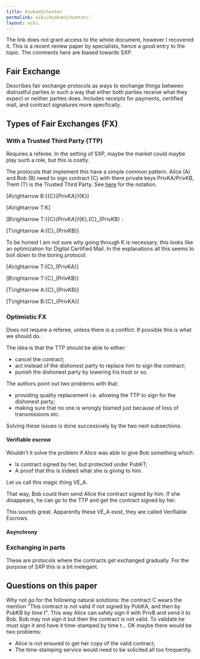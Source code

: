 ```yaml
---
title: AsokanSchunter
permalink: wiki/AsokanSchunter/
layout: wiki
---
```


The link does not grant access to the whole document, however I
recovered it. This is a recent review paper by specialists, hence a good
entry to the topic. The comments here are biased towards SXP.

Fair Exchange
-------------

Describes fair exchange protocols as ways to exchange things between
distrustful parties in such a way that either both parties receive what
they expect or neither parties does. Includes receipts for payments,
certified mail, and contract signatures more specfically.

Types of Fair Exchanges (FX)
----------------------------

### With a Trusted Third Party (TTP)

Requires a referee. In the setting of SXP, maybe the market could maybe
play such a role, but this is costly.

The protocols that implement this have a simple common pattern. Alice
(A) and Bob (B) need to sign contract (C) with there private keys
PrivKA/PrivKB, Trent (T) is the Trusted Third Party. See
[here](http://en.wikipedia.org/wiki/Security_protocol_notation) for the
notation.

\[A\rightarrow B:\{\{C\}_{PrivKA}\}_{K}\]

\[A\rightarrow T:K\]

\[B\rightarrow T:\{\{C\}_{PrivKA}\}_{K},\{C\}_{PrivKB}
:<math>T\rightarrow B:K\]

\[T\rightarrow A:\{C\}_{PrivKB}\]

To be honest I am not sure why going through K is necessary, this looks
like an optimization for Digital Certified Mail. In the explanations all
this seems to boil down to the boring protocol:

\[A\rightarrow T:\{C\}_{PrivKA}\]

\[B\rightarrow T:\{C\}_{PrivKB}\]

\[T\rightarrow A:\{C\}_{PrivKB}\]

\[T\rightarrow B:\{C\}_{PrivKA}\]

### Optimistic FX

Does not require a referee, unless there is a conflict. If possible this
is what we should do.

The idea is that the TTP should be able to either:

-   cancel the contract;
-   act instead of the dishonest party to replace him to sign the
    contract;
-   punish the dishonest party by lowering his trust or so.

The authors point out two problems with that:

-   providing quality replacement i.e. allowing the TTP to sign for the
    dishonest party;
-   making sure that no one is wrongly blamed just because of loss of
    transmissions etc.

Solving these issues is done successively by the two next subsections.

#### Verifiable escrow

Wouldn't it solve the problem if Alice was able to give Bob something
which:

-   Is contract signed by her, but protected under PubKT;
-   A proof that this is indeed what she is giving to him.

Let us call this magic thing VE\_A.

That way, Bob could then send Alice the contract signed by him. If she
disappears, he can go to the TTP and get the contract signed by her.

This sounds great. Apparently these VE\_A exist, they are called
Verifiable Escrows.

#### Asynchrony

### Exchanging in parts

These are protocols where the contracts get exchanged gradually. For the
purpose of SXP this is a bit inelegant.

Questions on this paper
-----------------------

Why not go for the following natural solutions: the contract C wears the
mention "This contract is not valid if not signed by PubKA, and then by
PubKB by time t". This way Alice can safely sign it with PrivB and send
it to Bob. Bob may not sign it but then the contract is not valid. To
validate he must sign it and have it time-stamped by time t... OK maybe
there would be two problems:

-   Alice is not ensured to get her copy of the valid contract;
-   The time-stamping service would need to be solicited all
    too frequently.

